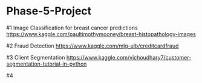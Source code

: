 # Phase-5-Project

#1 Image Classification for breast cancer predictions
https://www.kaggle.com/paultimothymooney/breast-histopathology-images

#2 Fraud Detection
https://www.kaggle.com/mlg-ulb/creditcardfraud

#3 Client Segmentation
https://www.kaggle.com/vjchoudhary7/customer-segmentation-tutorial-in-python

#4
